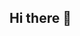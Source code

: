 ## Hi there 👋

<!--
**hkakky/hkakky** is a ✨ _special_ ✨ repository because its `README.md` (this file) appears on your GitHub profile.

Here are some ideas to get you started:

- 🔭 I’m currently working on ...
- 🌱 I’m currently learning ...
- 👯 I’m looking to collaborate on ...
- 🤔 I’m looking for help with ...
- 💬 Ask me about ...
- 📫 How to reach me: h.kakky.1112@gmail.com
- 😄 Pronouns: ...
- ⚡ Fun fact: ...
-->
